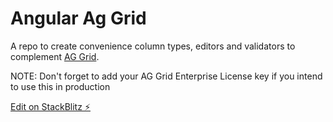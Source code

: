 # Angular Ag Grid

A repo to create convenience column types, editors and validators to complement [AG Grid](https://www.ag-grid.com/).

NOTE: Don't forget to add your AG Grid Enterprise License key if you intend to use this in production

[Edit on StackBlitz ⚡️](https://stackblitz.com/edit/angular-baww1o)